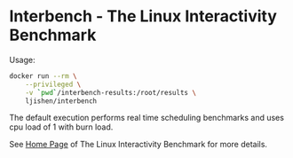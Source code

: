 # Interbench - The Linux Interactivity BenchmarkUsage:```bashdocker run --rm \    --privileged \    -v `pwd`/interbench-results:/root/results \    ljishen/interbench```The default execution performs real time scheduling benchmarks and uses cpu load of 1 with burn load.See [Home Page](https://github.com/Mustaavalkosta/interbench) of The Linux Interactivity Benchmark for more details.